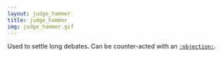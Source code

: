 ```yaml
---
layout: judge_hammer
title: judge_hammer
img: judge_hammer.gif
---
```

Used to settle long debates. Can be counter-acted with an <a href="/define/objection">`:objection:`</a>.
